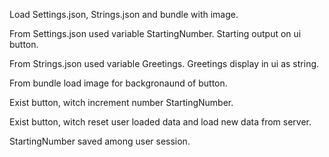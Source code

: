 Load Settings.json, Strings.json and bundle with image.

From Settings.json used variable StartingNumber. Starting output on ui button.

From Strings.json used variable Greetings. Greetings display in ui as string.

From bundle load image for backgronaund of button.

Exist button, witch increment number StartingNumber.

Exist button, witch reset user loaded data and load new data from server.

StartingNumber saved among user session.
